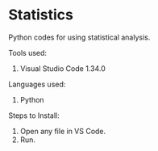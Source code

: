 # Statistics
Python codes for using statistical analysis.

Tools used:
1. Visual Studio Code 1.34.0

Languages used:
1. Python

Steps to Install:
1. Open any file in VS Code.
2. Run.
